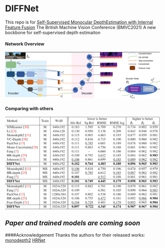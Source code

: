 # DIFFNet
 This repo is for [Self-Supervised Monocular DepthEstimation with Internal Feature Fusion](null) The British Machine Vision Conference (BMVC2021)
 A new bockbone for self-supervised depth estimaiton

#### Network Overview
![](images/overview3x3.png)

#### Comparing with others
![](images/table1.png)

## *Paper and trained models are coming soon*

####Acknowledgement
 Thanks the authors for their released works:
 [monodepth2](https://github.com/nianticlabs/monodepth2)
 [HRNet](https://github.com/HRNet/HRNet-Semantic-Segmentation)

